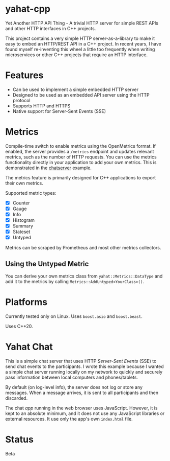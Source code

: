 # yahat-cpp
Yet Another HTTP API Thing - A trivial HTTP server for simple REST APIs and other HTTP interfaces in C++ projects.

This project contains a very simple HTTP server-as-a-library to make it easy
to embed an HTTP/REST API in a C++ project. In recent years, I have found
myself re-inventing this wheel a little too frequently when writing 
microservices or other C++ projects that require an HTTP interface. 

# Features
- Can be used to implement a simple embedded HTTP server
- Designed to be used as an embedded API server using the HTTP protocol
- Supports HTTP and HTTPS
- Native support for Server-Sent Events (SSE)

# Metrics

Compile-time switch to enable metrics using the OpenMetrics format.
If enabled, the server provides a `/metrics` endpoint and updates relevant
metrics, such as the number of HTTP requests. You can use the metrics functionality 
directly in your application to add your own metrics. 
This is demonstrated in the [chatserver](examples/chatserver/) example.

The metrics feature is primarily designed for C++ applications to export
their own metrics.

Supported metric types:

- [x] Counter
- [x] Gauge
- [x] Info
- [x] Histogram
- [x] Summary
- [x] Stateset
- [x] Untyped

Metrics can be scraped by Prometheus and most other metrics collectors.

## Using the Untyped Metric

You can derive your own metrics class from `yahat::Metrics::DataType` and 
add it to the metrics by calling `Metrics::AddUntyped<YourClass>()`.

# Platforms
Currently tested only on Linux. Uses `boost.asio` and `boost.beast`.

Uses C++20.

# Yahat Chat
This is a simple chat server that uses HTTP *Server-Sent Events* (SSE) to 
send chat events to the participants. I wrote this example because I 
wanted a simple chat server running locally on my network to
quickly and securely pass information between local computers and phones/tablets.

By default (on log-level info), the server does not log or store any messages. When a message
arrives, it is sent to all participants and then discarded.

The chat *app* running in the web browser uses JavaScript. However, it is kept to an
absolute minimum, and it does not use any JavaScript libraries or external resources. 
It use only the app's own `index.html` file. 

# Status
Beta
